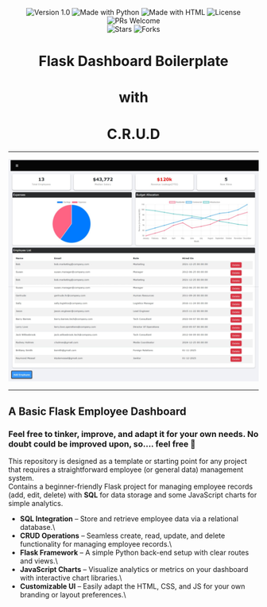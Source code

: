 <p align="center">
  <img src="https://img.shields.io/badge/Version-1.0-blue.svg" alt="Version 1.0">
  <img src="https://img.shields.io/badge/Made%20with-Python-success.svg" alt="Made with Python">
  <img src="https://img.shields.io/badge/Made%20with-HTML-success.svg" alt="Made with HTML">
  <img src="https://img.shields.io/badge/License-Choose%20a%20license-orange.svg" alt="License">
  <img src="https://img.shields.io/badge/PRs-Welcome-brightgreen.svg" alt="PRs Welcome">
  <br>
  <img src="https://img.shields.io/github/stars/N1TSUA-TATHAM-crzywrld/FaultLine?style=social" alt="Stars">
  <img src="https://img.shields.io/github/forks/N1TSUA-TATHAM-crzywrld/FaultLine?style=social" alt="Forks">
</p>


<h1 align="center">Flask Dashboard Boilerplate</h1>
 <h1 align="center"> with </h1>  
 <h1 align="center"> C.R.U.D </h1>

---  

![Screenshot of Website / running HTML code given in this repo.](https://github.com/N1TSUA-TATHAM-crzywrld/flask-dashboard-boilerplate--w-crud/blob/main/snapshot_of_site.jpeg)

---

## A Basic Flask Employee Dashboard  
### **Feel free to tinker, improve, and adapt it for your own needs. No doubt could be improved upon, so.... feel free 🙂**  
This repository is designed as a template or starting point for any project that requires a straightforward employee (or general data) management system.  
Contains a beginner-friendly Flask project for managing employee records (add, edit, delete) with **SQL** for data storage and some JavaScript charts for simple analytics.

- **SQL Integration** – Store and retrieve employee data via a relational database.\
- **CRUD Operations** – Seamless create, read, update, and delete functionality for managing employee records.\
- **Flask Framework** – A simple Python back-end setup with clear routes and views.\
- **JavaScript Charts** – Visualize analytics or metrics on your dashboard with interactive chart libraries.\
- **Customizable UI** – Easily adapt the HTML, CSS, and JS for your own branding or layout preferences.\
